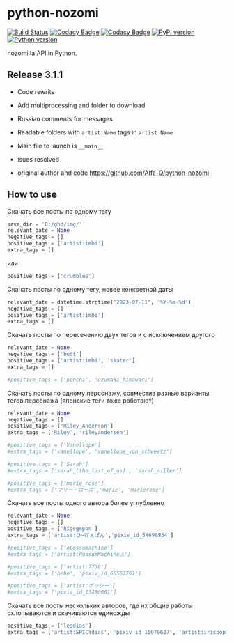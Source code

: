 # python-nozomi

[![Build Status](https://travis-ci.com/Alfa-Q/python-nozomi.svg?token=NAcpuTjLC6CrUpWrqz9p&branch=master)](https://travis-ci.com/Alfa-Q/python-nozomi)
[![Codacy Badge](https://app.codacy.com/project/badge/Grade/20c7f3716811466c9e2d55786885951e)](https://app.codacy.com/gh/Alfa-Q/python-nozomi/dashboard?utm_source=gh&utm_medium=referral&utm_content=&utm_campaign=Badge_grade)
[![Codacy Badge](https://app.codacy.com/project/badge/Coverage/20c7f3716811466c9e2d55786885951e)](https://app.codacy.com/gh/Alfa-Q/python-nozomi/dashboard?utm_source=gh&utm_medium=referral&utm_content=&utm_campaign=Badge_coverage)
[![PyPI version](https://badge.fury.io/py/python-nozomi.svg)](https://badge.fury.io/py/python-nozomi)
[![Python version](https://img.shields.io/badge/python-3.7%20%7C%203.8%20%7C%203.9%20%7C%203.10%20%7C%203.11-green)](https://www.python.org/downloads/release/python-370/)

nozomi.la API in Python.

## Release 3.1.1
- Code rewrite
- Add multiprocessing and folder to download
- Russian comments for messages
- Readable folders with `artist:Name` tags in `artist Name`
- Main file to launch is `__main__`
- isues resolved

- original author and code https://github.com/Alfa-Q/python-nozomi

## How to use

Скачать все посты по одному тегу
```python
save_dir = 'D:/ghd/img/'
relevant_date = None
negative_tags = []
positive_tags = ['artist:imbi']
extra_tags = []
```
или
```python
positive_tags = ['crumbles']
```
Скачать посты по одному тегу, новее конкретной даты
```python
relevant_date = datetime.strptime("2023-07-11", '%Y-%m-%d')
negative_tags = []
positive_tags = ['artist:imbi']
extra_tags = []
```
Скачать посты по пересечению двух тегов и с исключением другого
```python
relevant_date = None
negative_tags = ['butt']
positive_tags = ['artist:imbi', 'skater']
extra_tags = []

#positive_tags = ['ponchi', 'uzumaki_himawari']
```
Скачать посты по одному персонажу, совместив разные варианты тегов персонажа (японские теги тоже работают)
```python
relevant_date = None
negative_tags = []
positive_tags = ['Riley_Anderson']
extra_tags = ['Riley', 'rileyandersen']

#positive_tags = ['Vanellope']
#extra_tags = ['vanellope', 'vanellope_von_schweetz']

#positive_tags = ['Sarah']
#extra_tags = ['sarah_(the_last_of_us)', 'sarah_miller']

#positive_tags = ['marie_rose']
#extra_tags = ['マリー・ローズ','marie', 'marierose']
```
Скачать все посты одного автора более углубленно
```python
relevant_date = None
negative_tags = []
positive_tags = ['higegepon']
extra_tags = ['artist:ひ~げぇぽん','pixiv_id_54698934']

#positive_tags = ['opossumachine']
#extra_tags = ['artist:PossumMachine⚠️']

#positive_tags = ['artist:7738']
#extra_tags = ['hebe', 'pixiv_id_66553761']

#positive_tags = ['artist:ボッシー']
#extra_tags = ['pixiv_id_13450661']
```
Скачать все посты нескольких авторов, где их общие работы схлопываются и скачиваются единожды
```python
positive_tags = ['lesdias']
extra_tags = ['artist:SPICYdias', 'pixiv_id_15079627', 'artist:irispoplar', 'irispoplar', 'pixiv_id_25423811']
```
